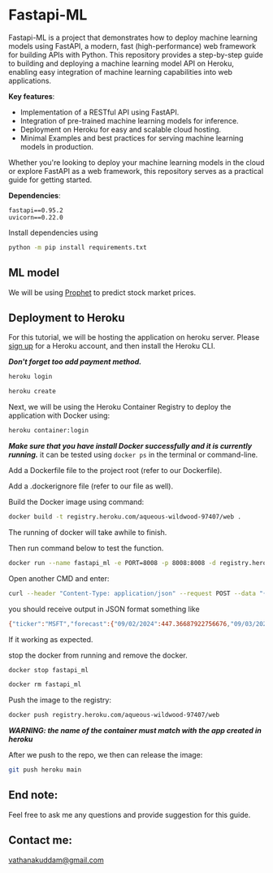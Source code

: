 # Fastapi-ML
Fastapi-ML is a project that demonstrates how to deploy machine learning models using FastAPI, a modern, fast (high-performance) web framework for building APIs with Python. This repository provides a step-by-step guide to building and deploying a machine learning model API on Heroku, enabling easy integration of machine learning capabilities into web applications.

**Key features**:

- Implementation of a RESTful API using FastAPI.
- Integration of pre-trained machine learning models for inference.
- Deployment on Heroku for easy and scalable cloud hosting.
- Minimal Examples and best practices for serving machine learning models in production.

Whether you're looking to deploy your machine learning models in the cloud or explore FastAPI as a web framework, this repository serves as a practical guide for getting started.

**Dependencies**:

```
fastapi==0.95.2
uvicorn==0.22.0
```

Install dependencies using

```bash
python -m pip install requirements.txt
```

## ML model

We will be using [Prophet](https://facebook.github.io/prophet/) to predict stock market prices.

## Deployment to Heroku

For this tutorial, we will be hosting the application on heroku server. Please [sign up](https://signup.heroku.com/) for a Heroku account, and then install the Heroku CLI.

***Don't forget too add payment method.***

```bash
heroku login
```

```bash
heroku create
```

Next, we will be using the Heroku Container Registry to deploy the application with Docker using:

```bash
heroku container:login
```

***Make sure that you have install Docker successfully and it is currently running.*** it can be tested using `docker ps` in the terminal or command-line.



Add a Dockerfile file to the project root (refer to our Dockerfile).

Add a .dockerignore file (refer to our file as well).

Build the Docker image using command:

```bash
docker build -t registry.heroku.com/aqueous-wildwood-97407/web .
```
The running of docker will take awhile to finish.

Then run command below to test the function.

```bash
docker run --name fastapi_ml -e PORT=8008 -p 8008:8008 -d registry.heroku.com/aqueous-wildwood-97407/web:latest
```

Open another CMD and enter:

```bash
curl --header "Content-Type: application/json" --request POST --data "{\"ticker\":\"MSFT\"}" http://localhost:8008/predict
```

you should receive output in JSON format something like

```bash
{"ticker":"MSFT","forecast":{"09/02/2024":447.36687922756676,"09/03/2024":447.65588717590146,"09/04/2024":447.9448951242364,"09/05/2024":448.2339030725712,"09/06/2024":448.522911020906,"09/07/2024":448.81191896924093,"09/08/2024":449.1009269175758}}
```

If it working as expected.

stop the docker from running and remove the docker.

```bash
docker stop fastapi_ml
```

```bash
docker rm fastapi_ml
```

Push the image to the registry:

```bash
docker push registry.heroku.com/aqueous-wildwood-97407/web
```

***WARNING: the name of the container must match with the app created in heroku***

After we push to the repo, we then can release the image:

```bash
git push heroku main
```

## End note:

Feel free to ask me any questions and provide suggestion for this guide.

## Contact me:
vathanakuddam@gmail.com